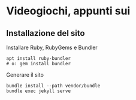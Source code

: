 # Videogiochi, appunti sui





## Installazione del sito

Installare Ruby, RubyGems e Bundler

```shell
apt install ruby-bundler
# o: gem install bundler
```

Generare il sito

```shell
bundle install --path vendor/bundle
bundle exec jekyll serve
```
